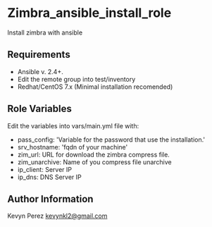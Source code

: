 Zimbra_ansible_install_role
=========
Install zimbra with ansible

Requirements
------------

- Ansible v. 2.4+.
- Edit the remote group into test/inventory
- Redhat/CentOS 7.x (Minimal installation recomended)

Role Variables
--------------

Edit the variables into vars/main.yml file with:

- pass_config: 'Variable for the password that use the installation.'
- srv_hostname: 'fqdn of your machine'
- zim_url: URL for download the zimbra compress file.
- zim_unarchive: Name of you compress file unarchive
- ip_client: Server IP
- ip_dns: DNS Server IP


Author Information
------------------

Kevyn Perez kevynkl2@gmail.com

